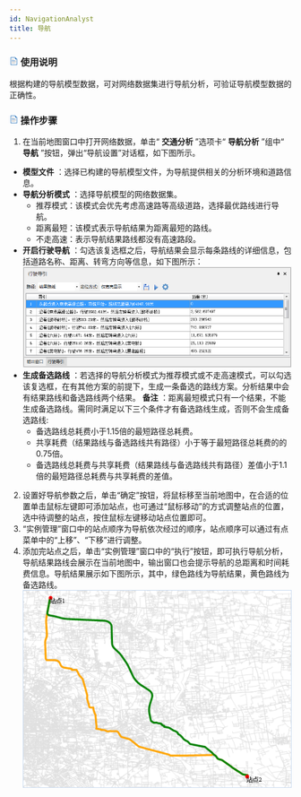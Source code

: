 ```yaml
---
id: NavigationAnalyst
title: 导航
---
```

### ![](../../img/read.gif) 使用说明

根据构建的导航模型数据，可对网络数据集进行导航分析，可验证导航模型数据的正确性。

### ![](../../img/read.gif) 操作步骤

1. 在当前地图窗口中打开网络数据，单击“ **交通分析** ”选项卡“ **导航分析** ”组中“ **导航** ”按钮，弹出“导航设置”对话框，如下图所示。  
<!-- ![](img/NavigationSetting.png)   -->
   * **模型文件** ：选择已构建的导航模型文件，为导航提供相关的分析环境和道路信息。
   * **导航分析模式** ：选择导航模型的网络数据集。 
      * 推荐模式：该模式会优先考虑高速路等高级道路，选择最优路线进行导航。
      * 距离最短：该模式表示导航结果为距离最短的路线。
      * 不走高速：表示导航结果路线都没有高速路段。
   * **开启行驶导航** ：勾选该复选框之后，导航结果会显示每条路线的详细信息，包括道路名称、距离、转弯方向等信息，如下图所示：   
![](img/PathGuide.png)  
   * **生成备选路线** ：若选择的导航分析模式为推荐模式或不走高速模式，可以勾选该复选框，在有其他方案的前提下，生成一条备选的路线方案。分析结果中会有结果路线和备选路线两个结果。 **备注** ：距离最短模式只有一个结果，不能生成备选路线。需同时满足以下三个条件才有备选路线生成，否则不会生成备选路线:  
      * 备选路线总耗费小于1.15倍的最短路径总耗费。
      * 共享耗费（结果路线与备选路线共有路径）小于等于最短路径总耗费的的0.75倍。
      * 备选路线总耗费与共享耗费（结果路线与备选路线共有路径）差值小于1.1倍的最短路径总耗费与共享耗费的差值。
2. 设置好导航参数之后，单击“确定”按钮，将鼠标移至当前地图中，在合适的位置单击鼠标左键即可添加站点，也可通过“鼠标移动”的方式调整站点的位置，选中待调整的站点，按住鼠标左键移动站点位置即可。
3. “实例管理”窗口中的站点顺序为导航依次经过的顺序，站点顺序可以通过有点菜单中的“上移”、“下移”进行调整。
4. 添加完站点之后，单击“实例管理”窗口中的“执行”按钮，即可执行导航分析，导航结果路线会展示在当前地图中，输出窗口也会提示导航的总距离和时间耗费信息。导航结果展示如下图所示，其中，绿色路线为导航结果，黄色路线为备选路线。  
 ![](img/NavigationResult.png)  
